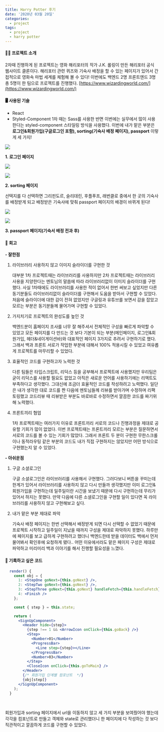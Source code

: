 ```yaml
---
title: Harry Potter 후기
date: '2020년 03월 20일'
categories:
  - project
tags:
  - project
  - harry potter
---
```


#### 🤘🏻 프로젝트 소개

2차때 진행하게 된 프로젝트는 영화 해리포터의 작가 J.K. 롤링이 만든 해리포터 공식 웹사이트 클론이다. 해리포터 관련 퀴즈와 기숙사 배정을 할 수 있는 페이지가 있어서 간접적으로 영화속 마법 세계를 체험해 볼 수 있다! 이번에도 백엔드 2명 프론트엔드 3명 총 5명이 한 팀으로 프로젝트를 진행했다.
[https://www.wizardingworld.com/](https://www.wizardingworld.com/)

#### 🖥 사용된 기술

- React
- Styled-Component
  1차 때는 Sass를 사용한 반면 이번에는 실무에서 많이 사용한다는 styled-component 스타일링 방식을 사용했다.
  이번에 내가 맡은 부분은 **로그인&회원가입(구글로그인 포함), sorting(기숙사 배정 페이지), passport** 이렇게 세 가지!

![](https://images.velog.io/images/ppl8709/post/4c506e42-6cb2-4d9f-81da-43a39c9c15ed/image.png)

**1. 로그인 페이지**

![](https://images.velog.io/images/ppl8709/post/60e03d17-764d-4e4a-b837-743b3df36b39/image.png)

![](https://images.velog.io/images/ppl8709/post/12676690-2c6f-4c6c-ba2c-6ea2a47558eb/image.png)

**2. sorting 페이지**

선택지를 다 선택하면 그리핀도르, 슬리데린, 후플푸프, 래번클로 중에서 한 곳의 기숙사를 배정받게 되고 배정받은 기숙사에 맞춰 passport 페이지의 배경이 바뀌게 된다!

![](https://images.velog.io/images/ppl8709/post/ae76d537-3c92-4412-8836-46c31019160c/image.png)

![](https://images.velog.io/images/ppl8709/post/5e4a6e6d-d61e-422f-a31f-487ba572148c/image.png)

**3. passport 페이지(기숙서 배정 전과 후)**

#### 🔎 회고

**- 잘한점**

1. 라이브러리 사용하지 않고 이미지 슬라이더를 구현한 것

   대부분 1차 프로젝트때는 라이브러리를 사용하지만 2차 프로젝트때는 라이브러리 사용을 지양한다는 멘토님의 말씀에 따라 라이브러리없이 이미지 슬라이더를 구현했다. 사실 1차때에도 라이브러리를 사용한 적이 없어서 한번 써보고 싶었지만 다른 동기분들도 라이브러리없이 슬라이더를 구현해서 도움을 받아서 구현할 수 있었다. 처음에 슬라이더에 대한 감이 전혀 없었지만 구글링과 유튜브를 보면서 감을 잡았고 모르는 부분은 동기분들께 물어가며 구현할 수 있었다.

2. 가지치기로 프로젝트의 완성도를 높인 것

   백엔드분이 홈페이지 조사를 너무 잘 해주셔서 전체적인 구성을 빠르게 파악할 수 있었고 모든 페이지를 다 만드는 것 보다 기본이 되는 부분(메인페이지, 로그인&회원가입, 헤더&네이게이션바)와 대표적인 페이지 3가지로 추려서 구현하기로 했다. 그래서 백과 프론트 서로가 작업한 부분에 대해서 100% 적용시킬 수 있었고 여유롭게 프로젝트를 마무리할 수 있었다.

3. 효율적인 코드를 구현하고자 노력한 것

   다른 팀들은 타입스크립트, 리덕스 등을 공부해서 프로젝트에 사용했지만 우리팀은 굳이 리덕스를 사용할 필요도 없었고 아직은 새로운 언어를 사용하기에는 리액트도 부족하다고 생각했다. 그대신에 조금더 효율적인 코드를 작성하려고 노력했다. 일단은 내가 생각한 대로 코드를 짠 다음에 멘토님들께 리뷰를 받아가며 수정하며 리팩토링했고 코드리뷰 때 리뷰받은 부분도 바로바로 수정하면서 깔끔한 코드를 짜기위해 노력했다.

4. 프론트끼리 협업

   1차 프로젝트때는 여러가지 이유로 프론트끼리 서로의 코드나 진행과정을 제대로 공유할 기회가 많이 없었다. 이번 프로젝트때는 프론트끼리 모르는 부분은 질문하면서 서로의 코드를 볼 수 있는 기회가 많았다. 그래서 프론트 두 분이 구현한 무한스크롤이나 동적라우팅 같은 부분의 코드도 내가 직접 구현하지는 않았지만 어떤 방식으로 구현했는지 알 수 있었다.

**- 아쉬운점**

1. 구글 소셜로그인

   구글 소셜로그인은 라이브러리를 사용해서 구현했다. 그러다보니 버튼을 꾸미는데 한계가 있어서 라이브러리를 사용하지 않고 다시 만들까 생각했지만 이미 로그인&회원가입을 구현하는데 일주일이란 시간을 보냈기 때문에 다시 구현하는데 무리가 있어서 하지는 못했다. 만약 다음에 다른 소셜로그인을 구현할 일이 있다면 꼭 라이브러리를 사용하지 않고 구현해보고 싶다.

2. 내가 맡은 부분 제대로 파악

   기숙사 배정 페이지는 한번 선택해서 배정받게 되면 다시 선택할 수 없었기 때문에 프로젝트 시작하고 일주일이 지났을 때까지 구성을 제대로 파악하지 못했다. 하루만에 페이지를 보고 급하게 구현하려고 했더니 백엔드한테 받을 데이터도 백에서 먼저 물어봐서 확인후에 요청하게 됐다.. 어떤 이유에서라도 맡은 페이지 구성은 제대로 파악하고 미리미리 백과 이야기를 해서 진행할 필요성을 느꼈다.

#### 📝 기록하고 싶은 코드

```jsx
  render() {
    const obj = {
      1: <StepOne goNext={this.goNext} />,
      2: <StepTwo goNext={this.goNext} />,
      3: <StepThree goNext={this.goNext} handleFetch={this.handleFetch} />,
      4: <Finish />
    };

    const { step } = this.state;

    return (
      <SignUpComponent>
        <Header hide={step}>
          {step !== 1 && <ArrowIcon onClick={this.goBack} />}
          <Step>
            <Number>01</Number>
            <ProgressBar>
              <Line step={step}></Line>
            </ProgressBar>
            <Number>03</Number>
          </Step>
          <CloseIcon onClick={this.goToMain} />
        </Header>
        {/* 회원가입 단계별 컴포넌트  */}
        {obj[step]}
      </SignUpComponent>
    );
  }
```

</br>

회원가입과 sorting 페이지에서 url을 이동하지 않고 세 가지 부분을 보여줬어야 했는데 각각을 컴포넌트로 만들고 객체와 state로 관리했더니 한 페이지에 다 작성하는 것 보다 직관적이고 깔끔하게 코드를 구현할 수 있었다.
